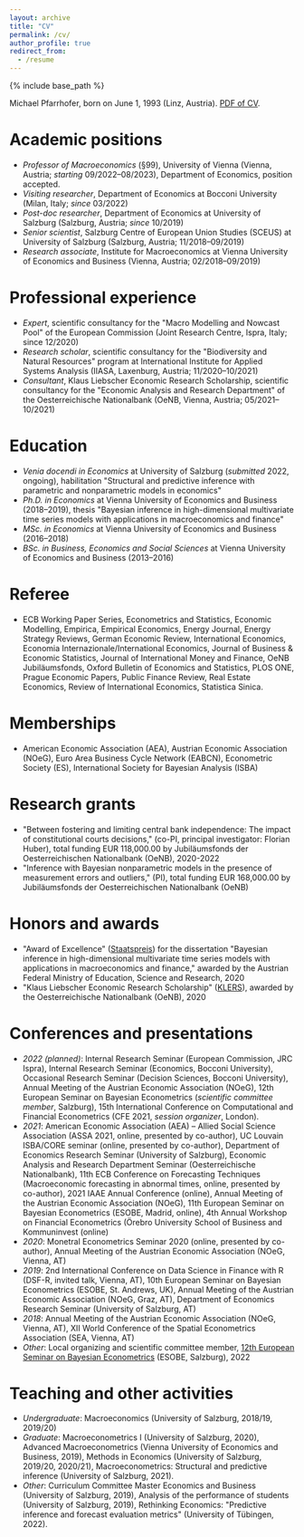 ```yaml
---
layout: archive
title: "CV"
permalink: /cv/
author_profile: true
redirect_from:
  - /resume
---
```


{% include base_path %}

Michael Pfarrhofer, born on June 1, 1993 (Linz, Austria). [PDF of CV](https://www.dropbox.com/s/n6n6bivookcrc9b/cv.pdf?dl=0).

Academic positions
======
* _Professor of Macroeconomics_ (§99), University of Vienna (Vienna, Austria; _starting_ 09/2022–08/2023), Department of Economics, position accepted.
* _Visiting researcher_, Department of Economics at Bocconi University (Milan, Italy; _since_ 03/2022)
* _Post-doc researcher_, Department of Economics at University of Salzburg (Salzburg, Austria; _since_ 10/2019)
* _Senior scientist_, Salzburg Centre of European Union Studies (SCEUS) at University of Salzburg (Salzburg, Austria; 11/2018–09/2019)
* _Research associate_, Institute for Macroeconomics at Vienna University of Economics and Business (Vienna, Austria; 02/2018–09/2019)

Professional experience
======
* _Expert_, scientific consultancy for the "Macro Modelling and Nowcast Pool" of the European Commission (Joint Research Centre, Ispra, Italy; since 12/2020)
* _Research scholar_, scientific consultancy for the "Biodiversity and Natural Resources" program at International Institute for Applied Systems Analysis (IIASA, Laxenburg, Austria; 11/2020–10/2021)
* _Consultant_, Klaus Liebscher Economic Research Scholarship, scientific consultancy for the "Economic Analysis and Research Department" of the Oesterreichische Nationalbank (OeNB, Vienna, Austria; 05/2021–10/2021)

Education
======
* _Venia docendi in Economics_ at University of Salzburg (_submitted_ 2022, ongoing), habilitation "Structural and predictive inference with parametric and nonparametric models in economics"
* _Ph.D. in Economics_ at Vienna University of Economics and Business (2018–2019), thesis "Bayesian inference in high-dimensional multivariate time series models with applications in macroeconomics and finance"
* _MSc. in Economics_ at Vienna University of Economics and Business (2016–2018)
* _BSc. in Business, Economics and Social Sciences_ at Vienna University of Economics and Business (2013–2016)

Referee
======
* ECB Working Paper Series, Econometrics and Statistics, Economic Modelling, Empirica, Empirical Economics, Energy Journal, Energy Strategy Reviews, German Economic Review, International Economics, Economia Internazionale/International Economics, Journal of Business & Economic Statistics, Journal of International Money and Finance, OeNB Jubiläumsfonds, Oxford Bulletin of Economics and Statistics, PLOS ONE, Prague Economic Papers, Public Finance Review, Real Estate Economics, Review of International Economics, Statistica Sinica.

Memberships
======
* American Economic Association (AEA), Austrian Economic Association (NOeG), Euro Area Business Cycle Network (EABCN), Econometric Society (ES), International Society for Bayesian Analysis (ISBA)

Research grants
======
* "Between fostering and limiting central bank independence: The impact of constitutional courts decisions," (co-PI, principal investigator: Florian Huber), total funding EUR 118,000.00 by Jubiläumsfonds der Oesterreichischen Nationalbank (OeNB), 2020-2022
* "Inference with Bayesian nonparametric models in the presence of measurement errors and outliers," (PI), total funding EUR 168,000.00 by Jubiläumsfonds der Oesterreichischen Nationalbank (OeNB)

Honors and awards
======
* "Award of Excellence" ([Staatspreis](https://www.bmbwf.gv.at/Ministerium/Staatspreise-und-Auszeichnungen/Staatspreise.html)) for the dissertation "Bayesian inference in high-dimensional multivariate time series models with applications in macroeconomics and finance," awarded by the Austrian Federal Ministry of Education, Science and Research, 2020
* "Klaus Liebscher Economic Research Scholarship" ([KLERS](https://www.oenb.at/en/About-Us/Research-Promotion/scholarships_and_awards/klaus_liebscher_economic_research_scholarship.html)), awarded by the Oesterreichische Nationalbank (OeNB), 2020

Conferences and presentations
======
* _2022 (planned)_: Internal Research Seminar (European Commission, JRC Ispra), Internal Research Seminar (Economics, Bocconi University), Occasional Research Seminar (Decision Sciences, Bocconi University), Annual Meeting of the Austrian Economic Association (NOeG), 12th European Seminar on Bayesian Econometrics (_scientific committee member_, Salzburg), 15th International Conference on Computational and Financial Econometrics (CFE 2021, _session organizer_, London).
* _2021_: American Economic Association (AEA) – Allied Social Science Association (ASSA 2021, online, presented by co-author), UC Louvain ISBA/CORE seminar (online, presented by co-author), Department of Economics Research Seminar (University of Salzburg), Economic Analysis and Research Department Seminar (Oesterreichische Nationalbank), 11th ECB Conference on Forecasting Techniques (Macroeconomic forecasting in abnormal times, online, presented by co-author), 2021 IAAE Annual Conference (online), Annual Meeting of the Austrian Economic Association (NOeG), 11th European Seminar on Bayesian Econometrics (ESOBE, Madrid, online), 4th Annual Workshop on Financial Econometrics (Örebro University School of Business and Kommuninvest (online)
* _2020_: Monetral Econometrics Seminar 2020 (online, presented by co-author), Annual Meeting of the Austrian Economic Association (NOeG, Vienna, AT)
* _2019_: 2nd International Conference on Data Science in Finance with R (DSF-R, invited talk, Vienna, AT), 10th European Seminar on Bayesian Econometrics (ESOBE, St. Andrews, UK), Annual Meeting of the Austrian Economic Association (NOeG, Graz, AT), Department of Economics Research Seminar (University of Salzburg, AT)
* _2018_: Annual Meeting of the Austrian Economic Association (NOeG, Vienna, AT), XII World Conference of the Spatial Econometrics Association (SEA, Vienna, AT)
* _Other_: Local organizing and scientific committee member, [12th European Seminar on Bayesian Econometrics](https://sites.google.com/view/esobe2022salzburg) (ESOBE, Salzburg), 2022

Teaching and other activities
======
* _Undergraduate_: Macroeconomics (University of Salzburg, 2018/19, 2019/20)
* _Graduate_: Macroeconometrics I (University of Salzburg, 2020), Advanced Macroeconometrics (Vienna University of Economics and Business, 2019), Methods in Economics (University of Salzburg, 2019/20, 2020/21), Macroeconometrics: Structural and predictive inference (University of Salzburg, 2021).
* _Other_: Curriculum Committee Master Economics and Business (University of Salzburg, 2019), Analysis of the performance of students (University of Salzburg, 2019), Rethinking Economics: "Predictive inference and forecast evaluation metrics" (University of Tübingen, 2022).
